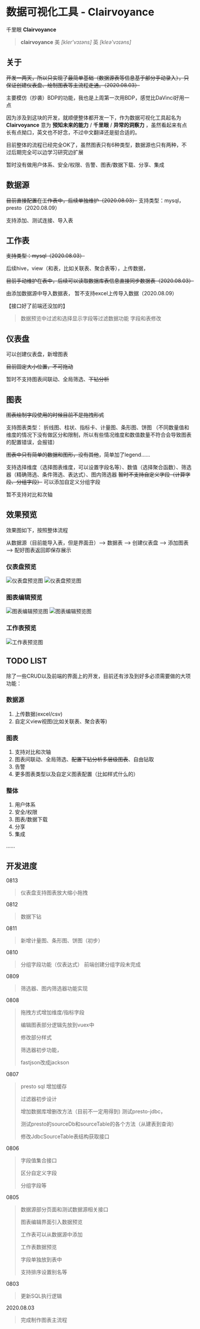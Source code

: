 # 数据可视化工具 - Clairvoyance

 千里眼 **Clairvoyance**

> **clairvoyance**  美 *[kler'vɔɪəns]* 	英 *[kleə'vɔɪəns]* 

## 关于

~~开发一两天，所以只实现了最简单基础（数据源表等信息基于部分手动录入），只保证创建仪表盘、绘制图表等主流程走通。（2020.08.03）~~

主要模仿（抄袭）BDP的功能，我也是上周第一次用BDP，感觉比DaVinci好用一点

因为涉及到这块的开发，就顺便整体都开发一下，作为数据可视化工具起名为**Clairvoyance** 意为 **预知未来的能力** / **千里眼** / **异常的洞察力** ，虽然看起来有点长有点拗口，英文也不好念，不过中文翻译还是挺合适的。

目前整体的流程已经完全OK了，虽然图表只有6种类型，数据源也只有两种，不过后期完全可以边学习研究边扩展

暂时没有做用户体系、安全/权限、告警、图表/数据下载、分享、集成

## 数据源

~~目前直接配置在工作表中，后续单独维护（2020.08.03）~~
支持类型：mysql，presto（2020.08.09）

支持添加、测试连接、导入表

## 工作表

~~支持类型：mysql（2020.08.03）~~

后续hive，view（和表，比如关联表、聚合表等），上传数据，

~~目前手动维护在表中，后续可以读取数据库表信息直接同步数据表（2020.08.03）~~

由添加数据源中导入数据表， 暂不支持excel上传导入数据（2020.08.09）

【接口好了前端还没加的】

> 数据预览中过滤和选择显示字段等过滤数据功能
> 字段和表修改


## 仪表盘

可以创建仪表盘，新增图表

~~目前固定大小位置，不可拖动~~

暂时不支持图表间联动、全局筛选、~~下钻分析~~

## 图表

~~图表绘制字段使用的时候目前不是拖拽形式~~

支持图表类型：
折线图、柱状、指标卡、计量图、条形图、饼图
（不同数量值和维度的情况下没有做区分和限制，所以有些情况维度和数值数量不符合会导致图表的配置错误，会报错）

~~图表中只有简单的数据和图形，没有其他~~，简单加了legend……

支持选择维度（选择图表维度，可以设置字段名等）、数值（选择聚合函数）、筛选器（精确筛选、条件筛选、表达式）、图内筛选器
~~暂时不支持自定义字段（计算字段、分组字段）~~
可以添加自定义分组字段

暂不支持对比和次轴

## 效果预览

效果图如下，按照整体流程

从数据源（目前能导入表，但是界面丑）--> 数据表 --> 创建仪表盘 --> 添加图表 --> 配好图表返回即保存展示

### 仪表盘预览
![仪表盘预览图](./dashboard2.png)
![仪表盘预览图](./dashboard.png)
### 图表编辑预览
![图表编辑预览图](./chart2.png)
![图表编辑预览图](./chart.png)
### 工作表预览
![工作表预览图](./workSheet.png)


## TODO LIST
除了一些CRUD以及前端的界面上的开发，目前还有涉及到好多必须需要做的大项功能：

### 数据源
1. 上传数据(excel/csv)
2. 自定义view视图(比如关联表、聚合表等)

### 图表
1. 支持对比和次轴
2. 图表间联动、全局筛选、~~配置下钻分析多层级图表~~、自由钻取
3. 告警
4. 更多图表类型以及自定义图表配置（比如样式什么的）

### 整体
1. 用户体系
2. 安全/权限
3. 图表/数据下载
4. 分享
5. 集成

……

## 开发进度

0813

> 仪表盘支持图表放大缩小拖拽


0812

> 数据下钻

0811

> 新增计量图、条形图、饼图（初步）

0810

> 分组字段功能（仅表达式）
> 前端创建分组字段未完成

0809

> 筛选器、图内筛选器功能实现

0808

> 拖拽方式增加维度/指标字段
>
> 编辑图表部分逻辑先放到vuex中 
>
> 修改部分样式
>
> 筛选器初步功能，
>
> fastjson改成jackson

0807

> presto sql 增加缓存
>
> 过滤器初步设计
>
> 增加数据库增删改方法（目前不一定用得到) 测试presto-jdbc，
>
> 测试presto的sourceDb和sourceTable的各个方法（从建表到查询） 
>
> 修改JdbcSourceTable表结构获取接口

0806

> 字段值集合接口
>
> 区分自定义字段 
>
> 分组字段等

0805	

> 数据源部分页面和测试数据源相关接口
>
> 图表编辑界面引入数据预览
>
> 工作表可以从数据源中添加
>
> 工作表数据预览
>
> 字段单独放到表中 
>
> 支持排序设置别名等

0803	

> 更新SQL执行逻辑

2020.08.03 	

> 完成制作图表主流程

